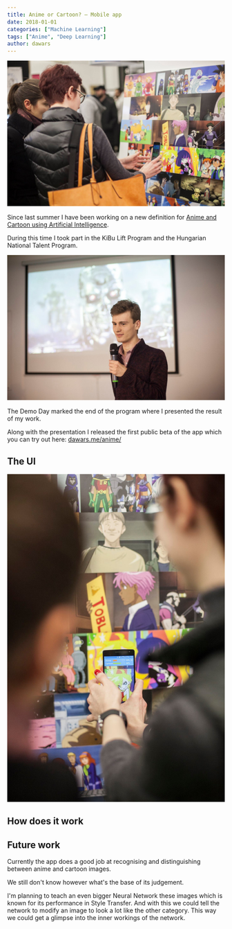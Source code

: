 ```yaml
---
title: Anime or Cartoon? — Mobile app
date: 2018-01-01
categories: ["Machine Learning"]
tags: ["Anime", "Deep Learning"]
author: dawars
---
```

![](/wp-content/uploads/2018/01/anime_app_cover.jpg)

Since last summer I have been working on a new definition for
[Anime and Cartoon using Artificial Intelligence](https://medium.com/@Dawars/kibu-lift-anime-or-cartoon-a1d2310b4659).

During this time I took part in the KiBu Lift Program and the Hungarian National Talent Program.

<!--more-->

![](/wp-content/uploads/2018/01/anime_app_presentation.jpg)

The Demo Day marked the end of the program where I presented the result of my work.

Along with the presentation I released the first public beta of the app which you can try out here: [dawars.me/anime/](https://dawars.me/anime/)

## The UI
![](/wp-content/uploads/2018/01/anime_app_closeup.jpg)

## How does it work



## Future work

Currently the app does a good job at recognising and distinguishing between anime and cartoon images.

We still don't know however what's the base of its judgement.

I'm planning to teach an even bigger Neural Network these images which is known for its performance in Style Transfer.
And with this we could tell the network to modify an image to look a lot like the other category.
This way we could get a glimpse into the inner workings of the network.
